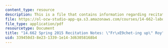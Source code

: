 ```yaml
---
content_type: resource
description: This is a file that contains information regarding recitation 5.
file: https://ol-ocw-studio-app-qa.s3.amazonaws.com/courses/14-662-labor-economics-ii-spring-2015/339450d38e2313391e143d63058168b4_MIT14_662S15_Recitation5.pdf
file_type: application/pdf
resourcetype: Document
title: "14.662 Spring 2015 Recitation Notes: \"Fr\xE9chet-ing up\" Roy"
uid: 339450d3-8e23-1339-1e14-3d63058168b4
---
```

